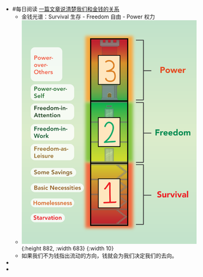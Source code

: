 - #每日阅读 [一篇文章说清楚我们和金钱的关系](https://youzhiyouxing.cn/n/materials/875)
	- 金钱光谱：Survival 生存 - Freedom 自由 - Power 权力
	- ![image.png](../assets/image_1643594959533_0.png){:height 882, :width 683} {:width 10}
	- 如果我们不为钱指出流动的方向，钱就会为我们决定我们的去向。
-
-